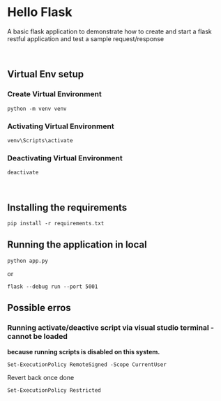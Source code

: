 # Hello Flask
A basic flask application to demonstrate how to create and start a flask restful application and test a sample request/response

<br />

## Virtual Env setup
### Create Virtual Environment
```
python -m venv venv
```

### Activating Virtual Environment
```
venv\Scripts\activate
```
### Deactivating Virtual Environment
```
deactivate
```
<br />

## Installing the requirements
```
pip install -r requirements.txt
```

## Running the application in local
```
python app.py
```
or
```
flask --debug run --port 5001
```

## Possible erros
### Running activate/deactive script via visual studio terminal - <b>cannot be loaded 
because running scripts is disabled on this system.</b>

```
Set-ExecutionPolicy RemoteSigned -Scope CurrentUser
```

Revert back once done
```
Set-ExecutionPolicy Restricted
```